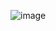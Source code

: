 


![image](https://github.com/AlinFlorescu80/ZooBrasovV4/assets/117597206/abfa0486-dd00-4243-a1a3-623510bd7155)

